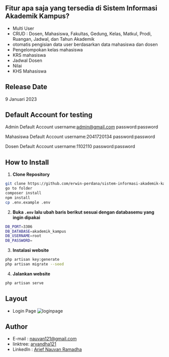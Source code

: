 ## Fitur apa saja yang tersedia di Sistem Informasi Akademik Kampus?

- Multi User
- CRUD : Dosen, Mahasiswa, Fakultas, Gedung, Kelas, Matkul, Prodi, Ruangan, Jadwal, dan Tahun Akademik
- otomatis pengisian data user berdasarkan data mahasiswa dan dosen
- Pengelompokan kelas mahasiswa
- KRS mahasiswa
- Jadwal Dosen
- Nilai
- KHS Mahasiswa

## Release Date

9 Januari 2023

## Default Account for testing

Admin Default Account
username:admin@gmail.com
password:password

Mahasiswa Default Account
username:2041720134
password:password

Dosen Default Account
username:1102110
password:password

## How to Install

1. **Clone Repository**

```bash
git clone https://github.com/erwin-perdana/sistem-informasi-akademik-kampus-laravel.git
go to folder
composer install
npm install
cp .env.example .env
```

2. **Buka `.env` lalu ubah baris berikut sesuai dengan databasemu yang ingin dipakai**

```bash
DB_PORT=3306
DB_DATABASE=akademik_kampus
DB_USERNAME=root
DB_PASSWORD=
```

3. **Instalasi website**

```bash
php artisan key:generate
php artisan migrate --seed
```

4. **Jalankan website**

```bash
php artisan serve
```

## Layout
- Login Page
![loginpage](https://user-images.githubusercontent.com/85327119/211337348-9cf77180-d9e4-4936-973b-2734f2cf2cdd.jpg)

## Author

- E-mail : nauvan121@gmail.com
- linktree: <a href="https://linktr.ee/arvandha121">arvandha121</a>
- LinkedIn : <a href="https://www.linkedin.com/in/arief-nauvan-2b436224a/">Arief Nauvan Ramadha</a>
